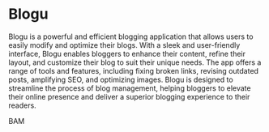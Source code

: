 # Blogu

Blogu is a powerful and efficient blogging application that allows users to easily modify and optimize their blogs. With a sleek and user-friendly interface, Blogu enables bloggers to enhance their content, refine their layout, and customize their blog to suit their unique needs. The app offers a range of tools and features, including fixing broken links, revising outdated posts, amplifying SEO, and optimizing images. Blogu is designed to streamline the process of blog management, helping bloggers to elevate their online presence and deliver a superior blogging experience to their readers.


BAM
